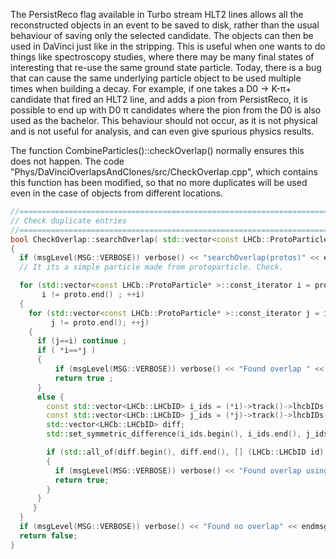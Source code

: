The PersistReco flag available in Turbo stream HLT2 lines allows all the reconstructed objects in an event to be saved to disk, rather than the usual behaviour of saving only the selected candidate. The objects can then be used in DaVinci just like in the stripping. This is useful when one wants to do things like spectroscopy studies, where there may be many final states of interesting that re-use the same ground state particle. Today, there is a bug that can cause the same underlying particle object to be used multiple times when building a decay. For example, if one takes a D0 → K-π+ candidate that fired an HLT2 line, and adds a pion from PersistReco, it is possible to end up with D0 π candidates where the pion from the D0 is also used as the bachelor. This behaviour should not occur, as it is not physical and is not useful for analysis, and can even give spurious physics results.


The function CombineParticles()::checkOverlap() normally ensures this does not happen. The code "Phys/DaVinciOverlapsAndClones/src/CheckOverlap.cpp", which contains this function has been modified, so that no more duplicates will be used even in the case of objects from different locations.

```C++
//===========================================================================
// Check duplicate entries
//===========================================================================
bool CheckOverlap::searchOverlap( std::vector<const LHCb::ProtoParticle* > & proto )
{
  if (msgLevel(MSG::VERBOSE)) verbose() << "searchOverlap(protos)" << endmsg ;
  // It its a simple particle made from protoparticle. Check.

  for (std::vector<const LHCb::ProtoParticle* >::const_iterator i = proto.begin();
       i != proto.end() ; ++i)
  {
    for (std::vector<const LHCb::ProtoParticle* >::const_iterator j = i ;
         j != proto.end(); ++j)
    {
      if (j==i) continue ;
      if ( *i==*j )
      {
          if (msgLevel(MSG::VERBOSE)) verbose() << "Found overlap " << *i << endmsg ;
          return true ;
      }
      else {
        const std::vector<LHCb::LHCbID> i_ids = (*i)->track()->lhcbIDs();
        const std::vector<LHCb::LHCbID> j_ids = (*j)->track()->lhcbIDs();
        std::vector<LHCb::LHCbID> diff;
        std::set_symmetric_difference(i_ids.begin(), i_ids.end(), j_ids.begin(), j_ids.end(), std::back_inserter(diff));

        if (std::all_of(diff.begin(), diff.end(), [] (LHCb::LHCbID id) { return id.isCalo(); } ))
        {
          if (msgLevel(MSG::VERBOSE)) verbose() << "Found overlap using LHCb IDs, ignoring isCalo IDs" << *i << endmsg ;
          return true;
        }
      }
     }
  }
  if (msgLevel(MSG::VERBOSE)) verbose() << "Found no overlap" << endmsg ;
  return false;
}
```
